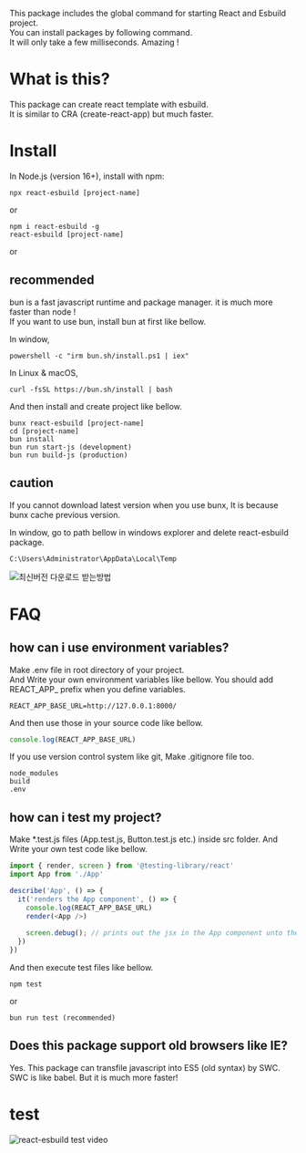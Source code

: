 This package includes the global command for starting React and Esbuild project. \
You can install packages by following command. \
It will only take a few milliseconds. Amazing !


# What is this?
This package can create react template with esbuild. \
It is similar to CRA (create-react-app) but much faster.


# Install 
In Node.js (version 16+), install with npm:
```
npx react-esbuild [project-name]
```

or

```
npm i react-esbuild -g
react-esbuild [project-name]
```

or

## recommended
bun is a fast javascript runtime and package manager. 
it is much more faster than node ! \
If you want to use bun, install bun at first like bellow.

In window,
```
powershell -c "irm bun.sh/install.ps1 | iex"
```
In Linux & macOS,
```
curl -fsSL https://bun.sh/install | bash
```
And then install and create project like bellow.
```
bunx react-esbuild [project-name]
cd [project-name]
bun install
bun run start-js (development)
bun run build-js (production)
```

## caution 
If you cannot download latest version when you use bunx,
It is because bunx cache previous version.

In window, go to path bellow in windows explorer and delete react-esbuild package.
```
C:\Users\Administrator\AppData\Local\Temp
```
![최신버전 다운로드 받는방법](https://github.com/sssssqew/react-esbuild/assets/9676553/8b896c11-a529-42f7-8e70-34774b44e2b7)

# FAQ

## how can i use environment variables?
Make .env file in root directory of your project. \
And Write your own environment variables like bellow.
You should add REACT_APP_ prefix when you define variables.
```
REACT_APP_BASE_URL=http://127.0.0.1:8000/
```
And then use those in your source code like bellow.
```js
console.log(REACT_APP_BASE_URL)
```
If you use version control system like git, Make .gitignore file too.
```
node_modules
build
.env
```
## how can i test my project?
Make *.test.js files (App.test.js, Button.test.js etc.) inside src folder.
And Write your own test code like bellow.
```js
import { render, screen } from '@testing-library/react'
import App from './App'

describe('App', () => {
  it('renders the App component', () => {
    console.log(REACT_APP_BASE_URL)
    render(<App />)
    
    screen.debug(); // prints out the jsx in the App component unto the command line
  })
})
```
And then execute test files like bellow.
```
npm test
```
or
```
bun run test (recommended)
```
## Does this package support old browsers like IE?
Yes. This package can transfile javascript into ES5 (old syntax) by SWC. \
SWC is like babel. But it is much more faster!  
# test
![react-esbuild test video](https://github.com/sssssqew/react-esbuild/assets/9676553/94e09ce9-ee3d-4c12-bc3b-ad342f71d146)






